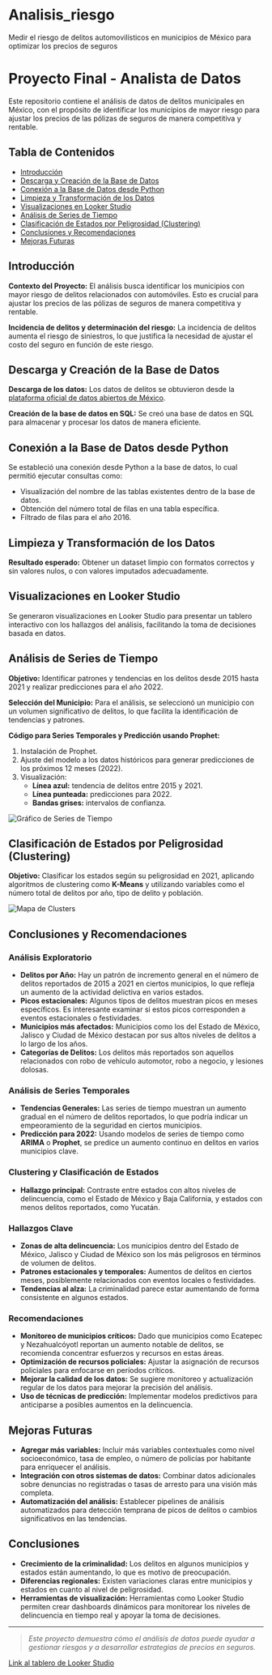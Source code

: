 # Analisis_riesgo
Medir el riesgo de delitos automovilísticos en municipios de México para optimizar los precios de seguros


# Proyecto Final - Analista de Datos

Este repositorio contiene el análisis de datos de delitos municipales en México, con el propósito de identificar los municipios de mayor riesgo para ajustar los precios de las pólizas de seguros de manera competitiva y rentable.

## Tabla de Contenidos
- [Introducción](#introducción)
- [Descarga y Creación de la Base de Datos](#descarga-y-creación-de-la-base-de-datos)
- [Conexión a la Base de Datos desde Python](#conexión-a-la-base-de-datos-desde-python)
- [Limpieza y Transformación de los Datos](#limpieza-y-transformación-de-los-datos)
- [Visualizaciones en Looker Studio](#visualizaciones-en-looker-studio)
- [Análisis de Series de Tiempo](#análisis-de-series-de-tiempo)
- [Clasificación de Estados por Peligrosidad (Clustering)](#clasificación-de-estados-por-peligrosidad-clustering)
- [Conclusiones y Recomendaciones](#conclusiones-y-recomendaciones)
- [Mejoras Futuras](#mejoras-futuras)

## Introducción
**Contexto del Proyecto:** El análisis busca identificar los municipios con mayor riesgo de delitos relacionados con automóviles. Esto es crucial para ajustar los precios de las pólizas de seguros de manera competitiva y rentable.

**Incidencia de delitos y determinación del riesgo:** La incidencia de delitos aumenta el riesgo de siniestros, lo que justifica la necesidad de ajustar el costo del seguro en función de este riesgo.

## Descarga y Creación de la Base de Datos
**Descarga de los datos:** Los datos de delitos se obtuvieron desde la [plataforma oficial de datos abiertos de México](https://datos.gob.mx/busca/dataset/incidencia-delictiva-del-fuero-comun-a-nivel-municipal).

**Creación de la base de datos en SQL:** Se creó una base de datos en SQL para almacenar y procesar los datos de manera eficiente.

## Conexión a la Base de Datos desde Python
Se estableció una conexión desde Python a la base de datos, lo cual permitió ejecutar consultas como:
- Visualización del nombre de las tablas existentes dentro de la base de datos.
- Obtención del número total de filas en una tabla específica.
- Filtrado de filas para el año 2016.

## Limpieza y Transformación de los Datos
**Resultado esperado:** Obtener un dataset limpio con formatos correctos y sin valores nulos, o con valores imputados adecuadamente.

## Visualizaciones en Looker Studio
Se generaron visualizaciones en Looker Studio para presentar un tablero interactivo con los hallazgos del análisis, facilitando la toma de decisiones basada en datos.

## Análisis de Series de Tiempo
**Objetivo:** Identificar patrones y tendencias en los delitos desde 2015 hasta 2021 y realizar predicciones para el año 2022.

**Selección del Municipio:** Para el análisis, se seleccionó un municipio con un volumen significativo de delitos, lo que facilita la identificación de tendencias y patrones. 

**Código para Series Temporales y Predicción usando Prophet:**
1. Instalación de Prophet.
2. Ajuste del modelo a los datos históricos para generar predicciones de los próximos 12 meses (2022).
3. Visualización:
   - **Línea azul:** tendencia de delitos entre 2015 y 2021.
   - **Línea punteada:** predicciones para 2022.
   - **Bandas grises:** intervalos de confianza.

![Gráfico de Series de Tiempo](ruta/a/imagen.png)

## Clasificación de Estados por Peligrosidad (Clustering)
**Objetivo:** Clasificar los estados según su peligrosidad en 2021, aplicando algoritmos de clustering como **K-Means** y utilizando variables como el número total de delitos por año, tipo de delito y población.

![Mapa de Clusters](ruta/a/imagen.png)

## Conclusiones y Recomendaciones

### Análisis Exploratorio
- **Delitos por Año:** Hay un patrón de incremento general en el número de delitos reportados de 2015 a 2021 en ciertos municipios, lo que refleja un aumento de la actividad delictiva en varios estados.
- **Picos estacionales:** Algunos tipos de delitos muestran picos en meses específicos. Es interesante examinar si estos picos corresponden a eventos estacionales o festividades.
- **Municipios más afectados:** Municipios como los del Estado de México, Jalisco y Ciudad de México destacan por sus altos niveles de delitos a lo largo de los años.
- **Categorías de Delitos:** Los delitos más reportados son aquellos relacionados con robo de vehículo automotor, robo a negocio, y lesiones dolosas.

### Análisis de Series Temporales
- **Tendencias Generales:** Las series de tiempo muestran un aumento gradual en el número de delitos reportados, lo que podría indicar un empeoramiento de la seguridad en ciertos municipios. 
- **Predicción para 2022:** Usando modelos de series de tiempo como **ARIMA** o **Prophet**, se predice un aumento continuo en delitos en varios municipios clave.

### Clustering y Clasificación de Estados
- **Hallazgo principal:** Contraste entre estados con altos niveles de delincuencia, como el Estado de México y Baja California, y estados con menos delitos reportados, como Yucatán.

### Hallazgos Clave
- **Zonas de alta delincuencia:** Los municipios dentro del Estado de México, Jalisco y Ciudad de México son los más peligrosos en términos de volumen de delitos.
- **Patrones estacionales y temporales:** Aumentos de delitos en ciertos meses, posiblemente relacionados con eventos locales o festividades.
- **Tendencias al alza:** La criminalidad parece estar aumentando de forma consistente en algunos estados.

### Recomendaciones
- **Monitoreo de municipios críticos:** Dado que municipios como Ecatepec y Nezahualcóyotl reportan un aumento notable de delitos, se recomienda concentrar esfuerzos y recursos en estas áreas.
- **Optimización de recursos policiales:** Ajustar la asignación de recursos policiales para enfocarse en períodos críticos.
- **Mejorar la calidad de los datos:** Se sugiere monitoreo y actualización regular de los datos para mejorar la precisión del análisis.
- **Uso de técnicas de predicción:** Implementar modelos predictivos para anticiparse a posibles aumentos en la delincuencia.

## Mejoras Futuras
- **Agregar más variables:** Incluir más variables contextuales como nivel socioeconómico, tasa de empleo, o número de policías por habitante para enriquecer el análisis.
- **Integración con otros sistemas de datos:** Combinar datos adicionales sobre denuncias no registradas o tasas de arresto para una visión más completa.
- **Automatización del análisis:** Establecer pipelines de análisis automatizados para detección temprana de picos de delitos o cambios significativos en las tendencias.

## Conclusiones
- **Crecimiento de la criminalidad:** Los delitos en algunos municipios y estados están aumentando, lo que es motivo de preocupación.
- **Diferencias regionales:** Existen variaciones claras entre municipios y estados en cuanto al nivel de peligrosidad.
- **Herramientas de visualización:** Herramientas como Looker Studio permiten crear dashboards dinámicos para monitorear los niveles de delincuencia en tiempo real y apoyar la toma de decisiones.

---

> *Este proyecto demuestra cómo el análisis de datos puede ayudar a gestionar riesgos y a desarrollar estrategias de precios en seguros.*

[Link al tablero de Looker Studio](https://lookerstudio.google.com/u/0/navigation/reporting)
